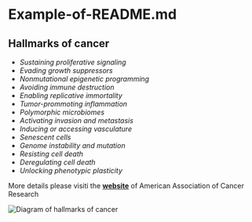 # Example-of-README.md
## Hallmarks of cancer

* *Sustaining proliferative signaling*
* *Evading growth suppressors*
* *Nonmutational epigenetic programming*
* *Avoiding immune destruction*
* *Enabling replicative immortality*
* *Tumor-prommoting inflammation*
* *Polymorphic microbiomes*
* *Activating invasion and metastasis*
* *Inducing or accessing vasculature*
* *Senescent cells*
* *Genome instability and mutation*
* *Resisting cell death*
* *Deregulating cell death*
* *Unlocking phenotypic plasticity*

More details please visiti the [**website**](https://www.aacr.org/blog/2022/01/21/new-dimensions-in-cancer-biology-updated-hallmarks-of-cancer-published/) of American Association of Cancer Research

![Diagram of hallmarks of cancer](https://www.aacr.org/wp-content/uploads/2022/01/Hallmarks-of-Cancer.jpg)
